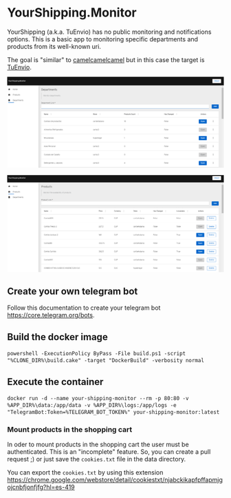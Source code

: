 # YourShipping.Monitor

YourShipping (a.k.a. TuEnvio) has no public monitoring and notifications options. This is a basic app to monitoring specific departments and products from its well-known uri.

The goal is "similar" to [camelcamelcamel](https://camelcamelcamel.com) but in this case the target is [TuEnvio](https://www.tuenvio.cu/).

![Departments Monitor](media/departments-page.png "Departments Monitor")

![Departments Monitor](media/products-page.png "Products Monitor")

## Create your own telegram bot

Follow this documentation to create your telegram bot https://core.telegram.org/bots. 

## Build the docker image

    powershell -ExecutionPolicy ByPass -File build.ps1 -script "%CLONE_DIR%\build.cake" -target "DockerBuild" -verbosity normal

## Execute the container

    docker run -d --name your-shipping-monitor --rm -p 80:80 -v %APP_DIR%\data:/app/data -v %APP_DIR%\logs:/app/logs -e "TelegramBot:Token=%TELEGRAM_BOT_TOKEN%" your-shipping-monitor:latest
    
### Mount products in the shopping cart

In oder to mount products in the shopping cart the user must be authenticated. This is an "incomplete" feature. So, you can create a pull request ;) or just save the `cookies.txt` file in the data directory.

You can export the `cookies.txt` by using this extension https://chrome.google.com/webstore/detail/cookiestxt/njabckikapfpffapmjgojcnbfjonfjfg?hl=es-419
